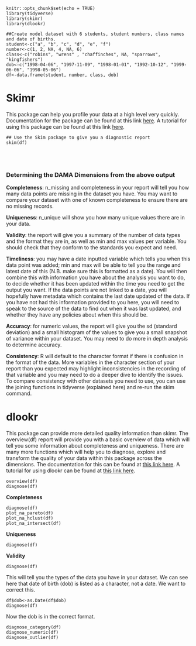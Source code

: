 
```{r setup, include=FALSE}
knitr::opts_chunk$set(echo = TRUE)
library(tidyverse)
library(skimr)
library(dlookr)
```


```{r Model Dataset - Schools}
##Create model dataset with 6 students, student numbers, class names and date of births.
student<-c("a", "b", "c", "d", "e", "f")
number<-c(1, 2, NA, 4, NA, 6)
class<-c("robins", "wrens" , "chaffinches", NA, "sparrows", "kingfishers")
dob<-c("1998-04-06", "1997-11-09", "1998-01-01", "1992-10-12", "1999-06-06", "1998-05-06")
df<-data.frame(student, number, class, dob)
```

# Skimr  

This package can help you profile your data at a high level very quickly. Documentation for the package can be found at this link [here](https://docs.ropensci.org/skimr/). A tutorial for using this package can be found at this link [here](https://www.youtube.com/watch?app=desktop&v=x23Lrn8smHk).

```{r - Skim data}
## Use the Skim package to give you a diagnostic report
skim(df)
```
<br>
<br>

### Determining the DAMA Dimensions from the above output

__Completeness__: n_missing and completeness in your report will tell you how many data points are missing in the dataset you have. You may want to compare your dataset with one of known completeness to ensure there are no missing records.  

__Uniqueness__: n_unique will show you how many unique values there are in your data. 

__Validity__: the report will give you a summary of the number of data types and the format they are in, as well as min and max values per variable. You should check that they conform to the standards you expect and need.  

__Timeliness__: you may have a date inputted variable which tells you when this data point was added; min and max will be able to tell you the range and latest date of this (N.B. make sure this is formatted as a date). You will then combine this with information you have about the analysis you want to do, to decide whether it has been updated within the time you need to get the output you want.  If the data points are not linked to a date, you will hopefully have metadata which contains the last date updated of the data. If you have not had this information provided to you here, you will need to speak to the source of the data to find out when it was last updated, and whether they have any policies about when this should be.  

__Accuracy__: for numeric values, the report will give you the sd (standard deviation) and a small histogram of the values to give you a small snapshot of variance within your dataset. You may need to do more in depth analysis to determine accuracy.  

__Consistency__: R will default to the character format if there is confusion in the format of the data. More variables in the character section of your report than you expected may highlight inconsistencies in the recording of that variable and you may need to do a deeper dive to identify the issues. To compare consistency with other datasets you need to use, you can use the joining functions in tidyverse (explained here) and re-run the skim command.






# dlookr
This package can provide more detailed quality information than skimr. The overview(df) report will provide you with a basic overview of data which will tell you some information about completeness and uniqueness. There are many more functions which will help you to diagnose, explore and transform the quality of your data within this package across the dimensions. The documentation for this can be found at [this link here](https://choonghyunryu.github.io/dlookr/articles/introduce.html#preface). A tutorial for using dlookr can be found at [this link here](https://www.youtube.com/watch?v=M7eNYbd4n1Y). 

```{r overview report and diagnose}
overview(df)
diagnose(df)
```

__Completeness__

```{r Completeness}
diagnose(df)
plot_na_pareto(df)
plot_na_hclust(df)
plot_na_intersect(df)	
```

__Uniqueness__

```{r Uniqueness}
diagnose(df)
```


__Validity__
```{r Validity}
diagnose(df)
```

This will tell you the types of the data you have in your dataset. We can see here that date of birth (dob) is listed as a character, not a date. We want to correct this.


```{r Correct dob and diagnose}
df$dob<-as.Date(df$dob)
diagnose(df)
```


Now the dob is in the correct format.

```{r valid ranges}
diagnose_category(df)
diagnose_numeric(df)
diagnose_outlier(df)
```
